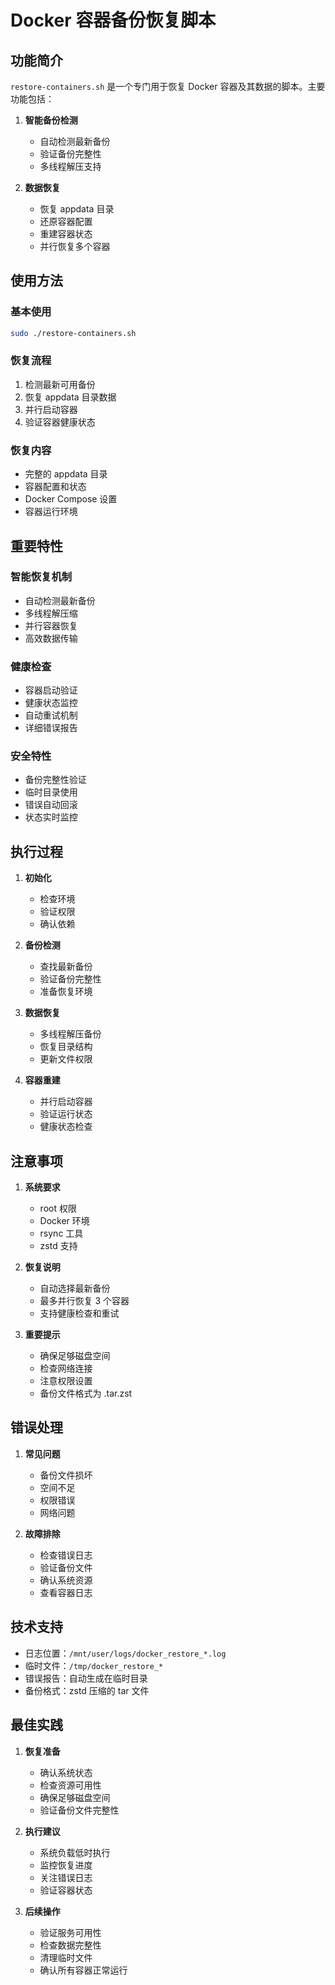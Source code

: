 # Docker 容器备份恢复脚本

## 功能简介

`restore-containers.sh` 是一个专门用于恢复 Docker 容器及其数据的脚本。主要功能包括：

1. **智能备份检测**
   - 自动检测最新备份
   - 验证备份完整性
   - 多线程解压支持

2. **数据恢复**
   - 恢复 appdata 目录
   - 还原容器配置
   - 重建容器状态
   - 并行恢复多个容器

## 使用方法

### 基本使用
```bash
sudo ./restore-containers.sh
```

### 恢复流程
1. 检测最新可用备份
2. 恢复 appdata 目录数据
3. 并行启动容器
4. 验证容器健康状态

### 恢复内容
- 完整的 appdata 目录
- 容器配置和状态
- Docker Compose 设置
- 容器运行环境

## 重要特性

### 智能恢复机制
- 自动检测最新备份
- 多线程解压缩
- 并行容器恢复
- 高效数据传输

### 健康检查
- 容器启动验证
- 健康状态监控
- 自动重试机制
- 详细错误报告

### 安全特性
- 备份完整性验证
- 临时目录使用
- 错误自动回滚
- 状态实时监控

## 执行过程

1. **初始化**
   - 检查环境
   - 验证权限
   - 确认依赖

2. **备份检测**
   - 查找最新备份
   - 验证备份完整性
   - 准备恢复环境

3. **数据恢复**
   - 多线程解压备份
   - 恢复目录结构
   - 更新文件权限

4. **容器重建**
   - 并行启动容器
   - 验证运行状态
   - 健康状态检查

## 注意事项

1. **系统要求**
   - root 权限
   - Docker 环境
   - rsync 工具
   - zstd 支持

2. **恢复说明**
   - 自动选择最新备份
   - 最多并行恢复 3 个容器
   - 支持健康检查和重试

3. **重要提示**
   - 确保足够磁盘空间
   - 检查网络连接
   - 注意权限设置
   - 备份文件格式为 .tar.zst

## 错误处理

1. **常见问题**
   - 备份文件损坏
   - 空间不足
   - 权限错误
   - 网络问题

2. **故障排除**
   - 检查错误日志
   - 验证备份文件
   - 确认系统资源
   - 查看容器日志

## 技术支持

- 日志位置：`/mnt/user/logs/docker_restore_*.log`
- 临时文件：`/tmp/docker_restore_*`
- 错误报告：自动生成在临时目录
- 备份格式：zstd 压缩的 tar 文件

## 最佳实践

1. **恢复准备**
   - 确认系统状态
   - 检查资源可用性
   - 确保足够磁盘空间
   - 验证备份文件完整性

2. **执行建议**
   - 系统负载低时执行
   - 监控恢复进度
   - 关注错误日志
   - 验证容器状态

3. **后续操作**
   - 验证服务可用性
   - 检查数据完整性
   - 清理临时文件
   - 确认所有容器正常运行 